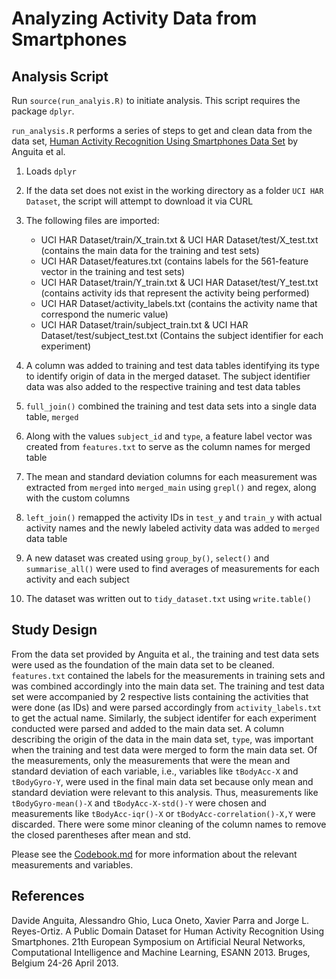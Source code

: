# Analyzing Activity Data from Smartphones

## Analysis Script

Run `source(run_analyis.R)` to initiate analysis. This script requires the package `dplyr`.

`run_analysis.R` performs a series of steps to get and clean data from the data set, [Human Activity Recognition Using Smartphones Data Set](http://archive.ics.uci.edu/ml/datasets/Human+Activity+Recognition+Using+Smartphones) by Anguita et al.

1) Loads `dplyr`

2) If the data set does not exist in the working directory as a folder `UCI HAR Dataset`, the script will attempt to download it via CURL

3) The following files are imported:

    - UCI HAR Dataset/train/X_train.txt & UCI HAR Dataset/test/X_test.txt (contains the main data for the training and test sets)
    - UCI HAR Dataset/features.txt (contains labels for the 561-feature vector in the training and test sets)
    - UCI HAR Dataset/train/Y_train.txt & UCI HAR Dataset/test/Y_test.txt (contains activity ids that represent the activity being performed)
    - UCI HAR Dataset/activity_labels.txt (contains the activity name that correspond the numeric value)
    - UCI HAR Dataset/train/subject_train.txt & UCI HAR Dataset/test/subject_test.txt (Contains the subject identifier for each experiment)

4) A column was added to training and test data tables identifying its type to identify origin of data in the merged dataset. The subject identifier data was also added to the respective training and test data tables

5) `full_join()` combined the training and test data sets into a single data table, `merged`

6) Along with the values `subject_id` and `type`, a feature label vector was created from `features.txt` to serve as the column names for merged table

7) The mean and standard deviation columns for each measurement was extracted from `merged` into `merged_main` using `grepl()` and regex, along with the custom columns

8) `left_join()` remapped the activity IDs in `test_y` and `train_y` with actual activity names and the newly labeled activity data was added to `merged` data table

9) A new dataset was created using `group_by()`, `select()` and `summarise_all()` were used to find averages of measurements for each activity and each subject

10) The dataset was written out to `tidy_dataset.txt` using `write.table()`

## Study Design

From the data set provided by Anguita et al., the training and test data sets were used as the foundation of the main data set to be cleaned. `features.txt` contained the labels for the measurements in training sets and was combined accordingly into the main data set. The training and test data set were accompanied by 2 respective lists containing the activities that were done (as IDs) and were parsed accordingly from `activity_labels.txt` to get the actual name. Similarly, the subject identifer for each experiment conducted were parsed and added to the main data set. A column describing the origin of the data in the main data set, `type`, was important when the training and test data were merged to form the main data set. Of the measurements, only the measurements that were the mean and standard deviation of each variable, i.e., variables like `tBodyAcc-X` and `tBodyGyro-Y`, were used in the final main data set because only mean and standard deviation were relevant to this analysis. Thus, measurements like `tBodyGyro-mean()-X` and `tBodyAcc-X-std()-Y` were chosen and measurements like `tBodyAcc-iqr()-X` or `tBodyAcc-correlation()-X,Y` were discarded. There were some minor cleaning of the column names to remove the closed parentheses after mean and std.

Please see the [Codebook.md](./Codebook.md) for more information about the relevant measurements and variables.

## References

Davide Anguita, Alessandro Ghio, Luca Oneto, Xavier Parra and Jorge L. Reyes-Ortiz. A Public Domain Dataset for Human Activity Recognition Using Smartphones. 21th European Symposium on Artificial Neural Networks, Computational Intelligence and Machine Learning, ESANN 2013. Bruges, Belgium 24-26 April 2013.